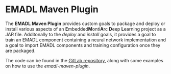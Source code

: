 # EMADL Maven Plugin

The **EMADL Maven Plugin** provides custom goals to package and deploy or install 
various aspects of an **E**mbedded**M**onti**A**rc **D**eep **L**earning project 
as a JAR file. Additonally to the *deploy* and *install* goals, 
it provides a goal to train an EMADL component containing a neural network 
implementation and a goal to import EMADL components and training configuration
once they are packaged.  

The code can be found in the [GitLab repository](https://git.rwth-aachen.de/monticore/EmbeddedMontiArc/utilities/emadl-maven-plugin), 
along with some examples on how to use the *emadl-maven-plugin*.
